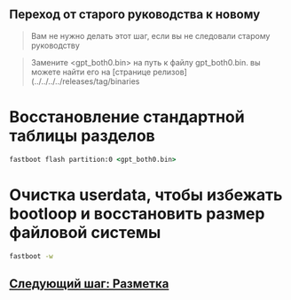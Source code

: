 ## Переход от старого руководства к новому
> Вам не нужно делать этот шаг, если вы не следовали старому руководству


> Замените <gpt_both0.bin> на путь к файлу gpt_both0.bin. вы можете найти его на [странице релизов](../../../../releases/tag/binaries


# Восстановление стандартной таблицы разделов

```cmd
fastboot flash partition:0 <gpt_both0.bin>
```

# Очистка userdata, чтобы избежать bootloop и восстановить размер файловой системы
```cmd
fastboot -w
```

## [Следующий шаг: Разметка](/guide/Russian/1-partitions-ru.md)
